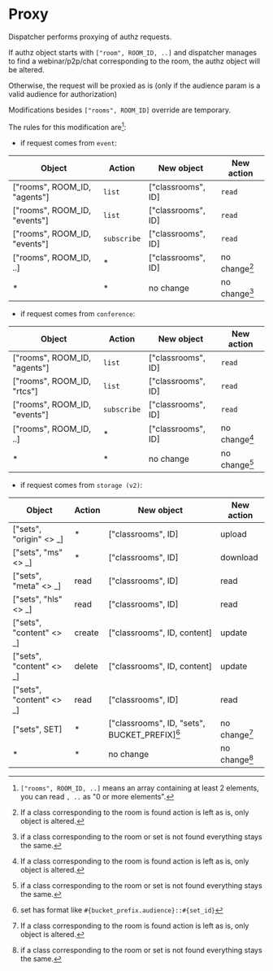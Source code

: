 # Proxy

Dispatcher performs proxying of authz requests.

If authz object starts with `["room", ROOM_ID, ..]` and dispatcher manages to find a webinar/p2p/chat corresponding to the room,
the authz object will be altered.

Otherwise, the request will be proxied as is (only if the audience param is a valid audience for authorization)

Modifications besides `["rooms", ROOM_ID]` override are temporary.

The rules for this modification are[^1]:

* if request comes from `event`:

Object                          | Action      | New object         | New action
------------------------------- | ----------- | ------------------ | ------------
["rooms", ROOM_ID, "agents"]    | `list`      | ["classrooms", ID] | `read`
["rooms", ROOM_ID, "events"]    | `list`      | ["classrooms", ID] | `read`
["rooms", ROOM_ID, "events"]    | `subscribe` | ["classrooms", ID] | `read`
["rooms", ROOM_ID, ..]          | *           | ["classrooms", ID] | no change[^2]
\*                              | *           | no change          | no change[^3]

* if request comes from `conference`:

Object                          | Action      | New object         | New action
------------------------------- | ----------- | ------------------ | ------------
["rooms", ROOM_ID, "agents"]    | `list`      | ["classrooms", ID] | `read`
["rooms", ROOM_ID, "rtcs"]      | `list`      | ["classrooms", ID] | `read`
["rooms", ROOM_ID, "events"]    | `subscribe` | ["classrooms", ID] | `read`
["rooms", ROOM_ID, ..]          | *           | ["classrooms", ID] | no change[^2]
\*                              | *           | no change          | no change[^3]

* if request comes from `storage (v2)`:

Object                          | Action      | New object                                      | New action
------------------------------- | ----------- | ----------------------------------------------- | ------------
["sets", "origin" <> _]         | *           | ["classrooms", ID]                              | upload
["sets", "ms" <> _]             | *           | ["classrooms", ID]                              | download
["sets", "meta" <> _]           | read        | ["classrooms", ID]                              | read
["sets", "hls" <> _]            | read        | ["classrooms", ID]                              | read
["sets", "content" <> _]        | create      | ["classrooms", ID, content]                     | update
["sets", "content" <> _]        | delete      | ["classrooms", ID, content]                     | update
["sets", "content" <> _]        | read        | ["classrooms", ID]                              | read
["sets", SET]                   | *           | ["classrooms", ID, "sets", BUCKET_PREFIX][^4]   | no change[^2]
\*                              | *           | no change                                       | no change[^3]

[^1]: `["rooms", ROOM_ID, ..]` means an array containing at least 2 elements, you can read `, ..` as "0 or more elements".

[^2]: If a class corresponding to the room is found action is left as is, only object is altered.

[^3]: if a class corresponding to the room or set is not found everything stays the same.

[^4]: set has format like `#{bucket_prefix.audience}::#{set_id}`
